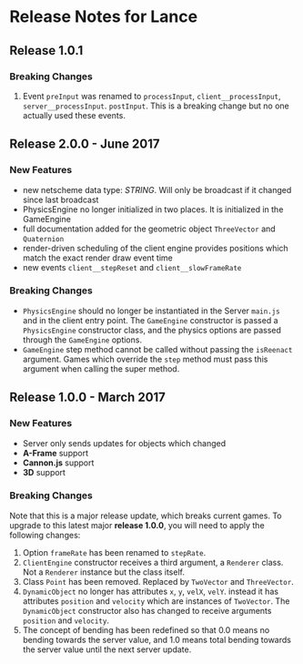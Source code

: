 

# Release Notes for Lance

## Release 1.0.1

### Breaking Changes

1. Event `preInput` was renamed to `processInput`, `client__processInput`, `server__processInput`.  `postInput`. This is a breaking change but no one actually used these events.

## Release 2.0.0 - June 2017

### New Features

* new netscheme data type: *STRING*.  Will only be broadcast if it changed since last broadcast
* PhysicsEngine no longer initialized in two places.  It is initialized in the GameEngine
* full documentation added for the geometric object `ThreeVector` and `Quaternion`
* render-driven scheduling of the client engine provides positions which match the exact render draw event time
* new events `client__stepReset` and `client__slowFrameRate`


### Breaking Changes

* `PhysicsEngine` should no longer be instantiated in the Server `main.js` and in the client entry point.  The `GameEngine` constructor is passed a `PhysicsEngine` constructor class, and the physics options are passed through the `GameEngine` options.
* `GameEngine` step method cannot be called without passing the `isReenact` argument.  Games which override the `step` method must pass this argument when calling the super method.


## Release 1.0.0 - March 2017

### New Features

* Server only sends updates for objects which changed
* **A-Frame** support
* **Cannon.js** support
* **3D** support


### Breaking Changes

Note that this is a major release update, which breaks current
games.  To upgrade to this latest major **release 1.0.0**, you will need
to apply the following changes:

1. Option `frameRate` has been renamed to `stepRate`.
2. `ClientEngine` constructor receives a third argument, a `Renderer` class.  Not a `Renderer` instance but the class itself.
3. Class `Point` has been removed.  Replaced by `TwoVector` and `ThreeVector`.
4. `DynamicObject` no longer has attributes `x`, `y`, `velX`, `velY`.  instead it has attributes `position` and `velocity` which are instances of `TwoVector`.  The `DynamicObject` constructor also has changed to receive arguments `position` and `velocity`.
5. The concept of bending has been redefined so that 0.0 means no bending
towards the server value, and 1.0 means total bending towards the server
value until the next server update.
